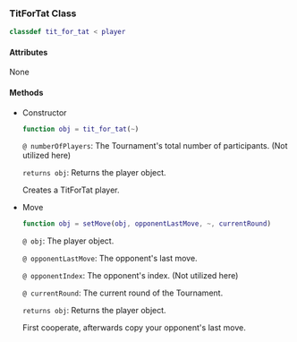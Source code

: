 ### TitForTat Class
```matlab
classdef tit_for_tat < player
```
#### Attributes
None
#### Methods
- Constructor
    ```matlab
    function obj = tit_for_tat(~)
    ```
    `@ numberOfPlayers`: The Tournament's total number of participants. (Not utilized here)

    `returns obj`: Returns the player object. 
    
    Creates a TitForTat player.

- Move
    ```matlab
    function obj = setMove(obj, opponentLastMove, ~, currentRound)
    ```
    `@ obj`: The player object.

    `@ opponentLastMove`: The opponent's last move.

    `@ opponentIndex`: The opponent's index. (Not utilized here)

    `@ currentRound`: The current round of the Tournament.
 
    `returns obj`: Returns the player object. 

    First cooperate, afterwards copy your opponent's last move.